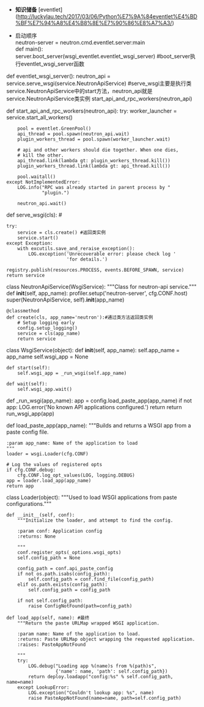 + **知识储备**
[eventlet] (http://luckylau.tech/2017/03/06/Python%E7%9A%84eventlet%E4%BD%BF%E7%94%A8%E4%B8%8E%E7%90%86%E8%A7%A3/)

+  启动顺序  
    neutron-server = neutron.cmd.eventlet.server:main  
def main():  
    server.boot_server(wsgi_eventlet.eventlet_wsgi_server)  #boot_server执行eventlet_wsgi_server函数  
	
def eventlet_wsgi_server():
    neutron_api = service.serve_wsgi(service.NeutronApiService) #serve_wsgi主要是执行类service.NeutronApiService中的start方法，neutron_api就是service.NeutronApiService类实例
    start_api_and_rpc_workers(neutron_api)

def start_api_and_rpc_workers(neutron_api):
    try:
        worker_launcher = service.start_all_workers()

        pool = eventlet.GreenPool()
        api_thread = pool.spawn(neutron_api.wait)
        plugin_workers_thread = pool.spawn(worker_launcher.wait)

        # api and other workers should die together. When one dies,
        # kill the other.
        api_thread.link(lambda gt: plugin_workers_thread.kill())
        plugin_workers_thread.link(lambda gt: api_thread.kill())

        pool.waitall()
    except NotImplementedError:
        LOG.info("RPC was already started in parent process by "
                 "plugin.")

        neutron_api.wait()
	
def serve_wsgi(cls): #

    try:
        service = cls.create() #返回类实例
        service.start()
    except Exception:
        with excutils.save_and_reraise_exception():
            LOG.exception('Unrecoverable error: please check log '
                          'for details.')

    registry.publish(resources.PROCESS, events.BEFORE_SPAWN, service)
    return service  

class NeutronApiService(WsgiService):
    """Class for neutron-api service."""
    def __init__(self, app_name):
        profiler.setup('neutron-server', cfg.CONF.host)
        super(NeutronApiService, self).__init__(app_name)

    @classmethod
    def create(cls, app_name='neutron'):#通过类方法返回类实例
        # Setup logging early
        config.setup_logging()
        service = cls(app_name)
        return service

class WsgiService(object):
    def __init__(self, app_name):
        self.app_name = app_name
        self.wsgi_app = None

    def start(self):
        self.wsgi_app = _run_wsgi(self.app_name)

    def wait(self):
        self.wsgi_app.wait()

def _run_wsgi(app_name):
    app = config.load_paste_app(app_name)
    if not app:
        LOG.error('No known API applications configured.')
        return
    return run_wsgi_app(app)
	
def load_paste_app(app_name):
    """Builds and returns a WSGI app from a paste config file.

    :param app_name: Name of the application to load
    """
    loader = wsgi.Loader(cfg.CONF)

    # Log the values of registered opts
    if cfg.CONF.debug:
        cfg.CONF.log_opt_values(LOG, logging.DEBUG)
    app = loader.load_app(app_name)
    return app
	
class Loader(object):
    """Used to load WSGI applications from paste configurations."""

    def __init__(self, conf):
        """Initialize the loader, and attempt to find the config.

        :param conf: Application config
        :returns: None

        """
        conf.register_opts(_options.wsgi_opts)
        self.config_path = None

        config_path = conf.api_paste_config
        if not os.path.isabs(config_path):
            self.config_path = conf.find_file(config_path)
        elif os.path.exists(config_path):
            self.config_path = config_path

        if not self.config_path:
            raise ConfigNotFound(path=config_path)
			
	def load_app(self, name): #最终
        """Return the paste URLMap wrapped WSGI application.

        :param name: Name of the application to load.
        :returns: Paste URLMap object wrapping the requested application.
        :raises: PasteAppNotFound

        """
        try:
            LOG.debug("Loading app %(name)s from %(path)s",
                      {'name': name, 'path': self.config_path})
            return deploy.loadapp("config:%s" % self.config_path, name=name)
        except LookupError:
            LOG.exception("Couldn't lookup app: %s", name)
            raise PasteAppNotFound(name=name, path=self.config_path)